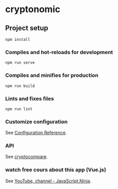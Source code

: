 # cryptonomic

## Project setup

```
npm install
```

### Compiles and hot-reloads for development

```
npm run serve
```

### Compiles and minifies for production

```
npm run build
```

### Lints and fixes files

```
npm run lint
```

### Customize configuration

See [Configuration Reference](https://cli.vuejs.org/config/).

### API

See [cryptocompare](https://www.cryptocompare.com/).

### watch free cours about this app (Vue.js)

See [YouTube, channel - JavaScript.Ninja](https://www.youtube.com/playlist?list=PLvTBThJr861yMBhpKafII3HZLAYujuNWw).
